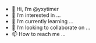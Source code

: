 - 👋 Hi, I’m @yxytimer
- 👀 I’m interested in ...
- 🌱 I’m currently learning ...
- 💞️ I’m looking to collaborate on ...
- 📫 How to reach me ...

<!---
yxytimer/yxytimer is a ✨ special ✨ repository because its `README.md` (this file) appears on your GitHub profile.
You can click the Preview link to take a look at your changes.
--->
